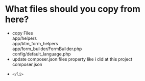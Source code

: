 <h1>What files should you copy from here?</h1>

<ul>
    <li>
      copy Files<br> 
      app/helpers <br>
      app/btm_form_helpers  <br>
      app/form_builder/FormBuilder.php <br>
      config/default_language.php
    </li>
    <li>
        update 
        composer.json
        files property like i did at this project 
        composer.json
    </li>
    <li>
        
    </li>
</ul>
